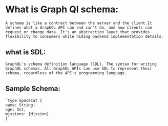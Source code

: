# What is Graph Ql schema:
    A schema is like a contract between the server and the client.It defines what a GraphQL API can and can't do, and how clients can request or change data. It's an abstraction layer that provides flexibility to consumers while hiding backend implementation details.

## what is SDL:
    GraphQL's schema definition language (SDL). The syntax for writing GraphQL schemas. All GraphQL APIs can use SDL to represent their schema, regardless of the API's programming language.

## Sample Schema:
    `type SpaceCat {
    name: String!
    age: Int,
    missions: [Mission]
    }`